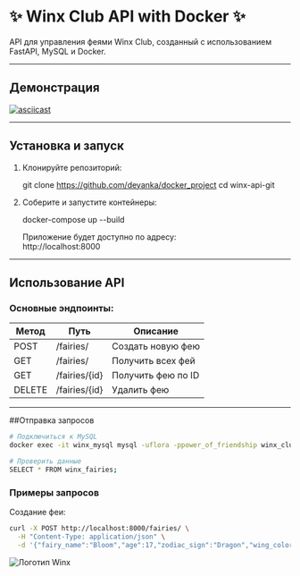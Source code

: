 # ✨ Winx Club API with Docker ✨

 API для управления феями Winx Club, созданный с использованием FastAPI, MySQL и Docker.

---

##  Демонстрация

[![asciicast](https://asciinema.org/a/yaCCWGf8wfrhGKee0BLTlIaS1.svg)](https://asciinema.org/a/yaCCWGf8wfrhGKee0BLTlIaS1)

---


## Установка и запуск

1. Клонируйте репозиторий:

   
    git clone https://github.com/deyanka/docker_project
    cd winx-api-git

    
2. Соберите и запустите контейнеры:

   
    docker-compose up --build
    
    Приложение будет доступно по адресу:  
    http://localhost:8000

---

## Использование API

### Основные эндпоинты:

| Метод  | Путь             | Описание                  |
|--------|------------------|---------------------------|
| POST   | /fairies/      | Создать новую фею         |
| GET    | /fairies/      | Получить всех фей         |
| GET    | /fairies/{id}  | Получить фею по ID        |
| DELETE | /fairies/{id}  | Удалить фею               |

---
##Отправка запросов
```bash
# Подключиться к MySQL
docker exec -it winx_mysql mysql -uflora -ppower_of_friendship winx_club_db

# Проверить данные
SELECT * FROM winx_fairies;
```
### Примеры запросов

Создание феи:

```bash
curl -X POST http://localhost:8000/fairies/ \
  -H "Content-Type: application/json" \
  -d '{"fairy_name":"Bloom","age":17,"zodiac_sign":"Dragon","wing_color":"Blue","magic_power":"Fire"}'
```

![Логотип Winx](https://avatars.mds.yandex.net/i?id=1b8456082045de2ca8175ee617090ae8a57ea5b9-5887755-images-thumbs&n=13)
